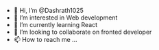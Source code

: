 - 👋 Hi, I’m @Dashrath1025
- 👀 I’m interested in Web development
- 🌱 I’m currently learning React 
- 💞️ I’m looking to collaborate on fronted developer
- 📫 How to reach me ...

<!---
Dashrath1025/Dashrath1025 is a ✨ special ✨ repository because its `README.md` (this file) appears on your GitHub profile.
You can click the Preview link to take a look at your changes.
--->
